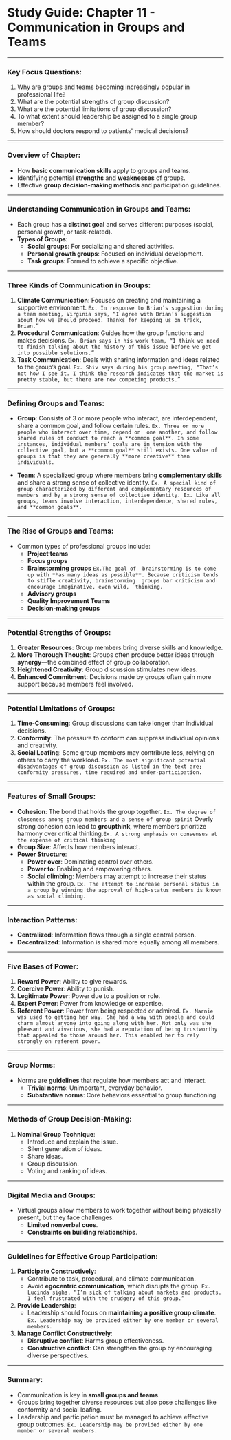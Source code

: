 # Study Guide: Chapter 11 - Communication in Groups and Teams

---

### **Key Focus Questions:**

1. Why are groups and teams becoming increasingly popular in professional life?
2. What are the potential strengths of group discussion?
3. What are the potential limitations of group discussion?
4. To what extent should leadership be assigned to a single group member?
5. How should doctors respond to patients' medical decisions?

---

### **Overview of Chapter:**

- How **basic communication skills** apply to groups and teams.
- Identifying potential **strengths** and **weaknesses** of groups.
- Effective **group decision-making methods** and participation guidelines.

---

### **Understanding Communication in Groups and Teams**:

- Each group has a **distinct goal** and serves different purposes (social, personal growth, or task-related).
- **Types of Groups**:
  - **Social groups**: For socializing and shared activities.
  - **Personal growth groups**: Focused on individual development.
  - **Task groups**: Formed to achieve a specific objective.

---

### **Three Kinds of Communication in Groups**:

1. **Climate Communication**: Focuses on creating and maintaining a supportive environment. `Ex. In response to Brian’s suggestion during a team meeting, Virginia says, “I agree with Brian’s suggestion about how we should proceed. Thanks for keeping us on track, Brian.”`
2. **Procedural Communication**: Guides how the group functions and makes decisions. `Ex. Brian says in his work team, “I think we need to finish talking about the history of this issue before we get into possible solutions.”`
3. **Task Communication**: Deals with sharing information and ideas related to the group’s goal. `Ex. Shiv says during his group meeting, “That’s not how I see it. I think the research indicates that the market is pretty stable, but there are new competing products.” `

---

### **Defining Groups and Teams**:

- **Group**: Consists of 3 or more people who interact, are interdependent, share a common goal, and follow certain rules. `Ex. Three or more people who interact over time, depend on  one another, and follow shared rules of conduct to reach a **common goal**. In some  instances, individual members’ goals are in tension with the collective goal, but a **common goal** still exists. One value of groups is that they are generally **more creative** than individuals.`

- **Team**: A specialized group where members bring **complementary skills** and share a strong sense of collective identity. `Ex. A special kind of group characterized by different and complementary resources of members and by a strong sense of collective identity. Ex. Like all groups, teams involve interaction, interdependence, shared rules, and **common goals**.`

---

### **The Rise of Groups and Teams**:

- Common types of professional groups include:
  - **Project teams**
  - **Focus groups**
  - **Brainstorming groups** `Ex.The goal of  brainstorming is to come up with **as many ideas as possible**. Because criticism tends to stifle creativity, brainstorming  groups bar criticism and encourage imaginative, even wild,  thinking.`
  - **Advisory groups**
  - **Quality Improvement Teams**
  - **Decision-making groups**

---

### **Potential Strengths of Groups**:

1. **Greater Resources**: Group members bring diverse skills and knowledge.
2. **More Thorough Thought**: Groups often produce better ideas through **synergy**—the combined effect of group collaboration.
3. **Heightened Creativity**: Group discussion stimulates new ideas.
4. **Enhanced Commitment**: Decisions made by groups often gain more support because members feel involved.

---

### **Potential Limitations of Groups**:

1. **Time-Consuming**: Group discussions can take longer than individual decisions.
2. **Conformity**: The pressure to conform can suppress individual opinions and creativity.
3. **Social Loafing**: Some group members may contribute less, relying on others to carry the workload.
   `Ex. The most significant potential disadvantages of group discussion as listed in the text are; conformity pressures, time required and under-participation.`

---

### **Features of Small Groups**:

- **Cohesion**: The bond that holds the group together. `Ex. The degree of closeness among group members and a sense of group spirit` Overly strong cohesion can lead to **groupthink**, where members prioritize harmony over critical thinking.`Ex. A strong emphasis on consensus at the expense of critical thinking`
- **Group Size**: Affects how members interact.
- **Power Structure**:
  - **Power over**: Dominating control over others.
  - **Power to**: Enabling and empowering others.
  - **Social climbing**: Members may attempt to increase their status within the group. `Ex. The attempt to increase personal status in a group by winning the approval of high-status members is known as social climbing.`

---

### **Interaction Patterns**:

- **Centralized**: Information flows through a single central person.
- **Decentralized**: Information is shared more equally among all members.

---

### **Five Bases of Power**:

1. **Reward Power**: Ability to give rewards.
2. **Coercive Power**: Ability to punish.
3. **Legitimate Power**: Power due to a position or role.
4. **Expert Power**: Power from knowledge or expertise.
5. **Referent Power**: Power from being respected or admired. `Ex. Marnie was used to getting her way. She had a way with people and could charm almost anyone into going along with her. Not only was she pleasant and vivacious, she had a reputation of being trustworthy that appealed to those around her. This enabled her to rely strongly on referent power.`

---

### **Group Norms**:

- Norms are **guidelines** that regulate how members act and interact.
  - **Trivial norms**: Unimportant, everyday behavior.
  - **Substantive norms**: Core behaviors essential to group functioning.

---

### **Methods of Group Decision-Making**:

1. **Nominal Group Technique**:
   - Introduce and explain the issue.
   - Silent generation of ideas.
   - Share ideas.
   - Group discussion.
   - Voting and ranking of ideas.

---

### **Digital Media and Groups**:

- Virtual groups allow members to work together without being physically present, but they face challenges:
  - **Limited nonverbal cues**.
  - **Constraints on building relationships**.

---

### **Guidelines for Effective Group Participation**:

1. **Participate Constructively**:
   - Contribute to task, procedural, and climate communication.
   - Avoid **egocentric communication**, which disrupts the group. `Ex. Lucinda sighs, “I’m sick of talking about markets and products. I feel frustrated with the drudgery of this group.”`
2. **Provide Leadership**:
   - Leadership should focus on **maintaining a positive group climate**. `Ex. Leadership may be provided either by one member or several members.`
3. **Manage Conflict Constructively**:
   - **Disruptive conflict**: Harms group effectiveness.
   - **Constructive conflict**: Can strengthen the group by encouraging diverse perspectives.

---

### **Summary**:

- Communication is key in **small groups and teams**.
- Groups bring together diverse resources but also pose challenges like conformity and social loafing.
- Leadership and participation must be managed to achieve effective group outcomes. `Ex. Leadership may be provided either by one member or several members.`
